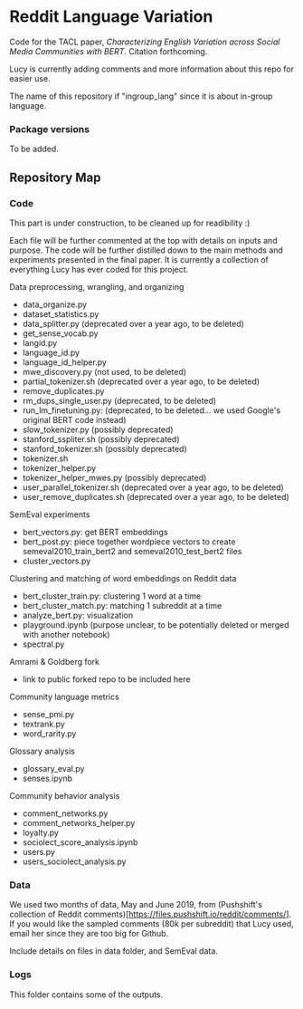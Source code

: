 # Reddit Language Variation

Code for the TACL paper, _Characterizing English Variation across Social Media Communities with BERT_. Citation forthcoming. 

Lucy is currently adding comments and more information about this repo for easier use. 

The name of this repository if "ingroup_lang" since it is about in-group language. 

### Package versions

To be added. 

## Repository Map
### Code
This part is under construction, to be cleaned up for readibility :) 

Each file will be further commented at the top with details on inputs and purpose. The code will be further distilled down to the main methods and experiments presented in the final paper. It is currently a collection of everything Lucy has ever coded for this project. 

Data preprocessing, wrangling, and organizing
- data\_organize.py
- dataset\_statistics.py
- data\_splitter.py (deprecated over a year ago, to be deleted)
- get\_sense\_vocab.py
- langid.py
- language\_id.py
- language\_id\_helper.py
- mwe_discovery.py (not used, to be deleted)
- partial\_tokenizer.sh (deprecated over a year ago, to be deleted)
- remove\_duplicates.py
- rm\_dups\_single\_user.py (deprecated, to be deleted)
- run\_lm\_finetuning.py: (deprecated, to be deleted... we used Google's original BERT code instead) 
- slow\_tokenizer.py (possibly deprecated)
- stanford\_sspliter.sh (possibly deprecated)
- stanford_tokenizer.sh (possibly deprecated)
- tokenizer.sh
- tokenizer\_helper.py
- tokenizer\_helper\_mwes.py (possibly deprecated)
- user\_parallel\_tokenizer.sh (deprecated over a year ago, to be deleted)
- user\_remove\_duplicates.sh (deprecated over a year ago, to be deleted)

SemEval experiments
- bert\_vectors.py: get BERT embeddings
- bert\_post.py: piece together wordpiece vectors to create semeval2010_train_bert2 and semeval2010_test_bert2 files
- cluster\_vectors.py

Clustering and matching of word embeddings on Reddit data
- bert\_cluster\_train.py: clustering 1 word at a time
- bert\_cluster\_match.py: matching 1 subreddit at a time
- analyze\_bert.py: visualization
- playground.ipynb (purpose unclear, to be potentially deleted or merged with another notebook)
- spectral.py

Amrami & Goldberg fork 
- link to public forked repo to be included here

Community language metrics
- sense\_pmi.py
- textrank.py
- word\_rarity.py

Glossary analysis
- glossary\_eval.py
- senses.ipynb

Community behavior analysis
- comment\_networks.py
- comment\_networks\_helper.py
- loyalty.py
- sociolect\_score\_analysis.ipynb
- users.py
- users\_sociolect\_analysis.py

### Data
We used two months of data, May and June 2019, from (Pushshift's collection of Reddit comments)[https://files.pushshift.io/reddit/comments/]. 
If you would like the sampled comments (80k per subreddit) that Lucy used, email her since they are too big for Github. 

Include details on files in data folder, and SemEval data. 

### Logs
This folder contains some of the outputs. 
